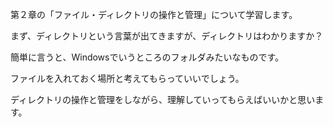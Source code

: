 第２章の「ファイル・ディレクトリの操作と管理」について学習します。

まず、ディレクトリという言葉が出てきますが、ディレクトリはわかりますか？

簡単に言うと、Windowsでいうところのフォルダみたいなものです。

ファイルを入れておく場所と考えてもらっていいでしょう。

ディレクトリの操作と管理をしながら、理解していってもらえばいいかと思います。